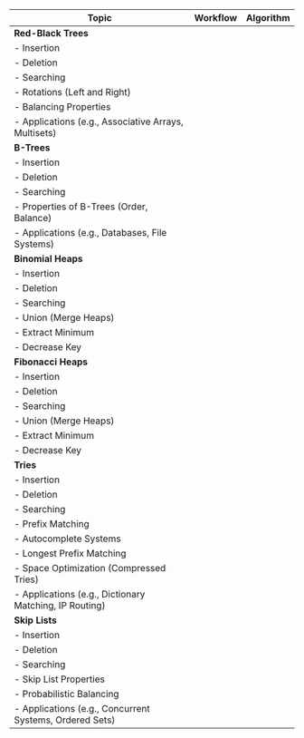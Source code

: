 | **Topic**              | **Workflow** | **Algorithm** |
|-------------------------|--------------|---------------|
| **Red-Black Trees**    |              |               |
| - Insertion            |              |               |
| - Deletion             |              |               |
| - Searching            |              |               |
| - Rotations (Left and Right) |       |               |
| - Balancing Properties |              |               |
| - Applications (e.g., Associative Arrays, Multisets) | |               |
| **B-Trees**            |              |               |
| - Insertion            |              |               |
| - Deletion             |              |               |
| - Searching            |              |               |
| - Properties of B-Trees (Order, Balance) |       |               |
| - Applications (e.g., Databases, File Systems) |   |               |
| **Binomial Heaps**     |              |               |
| - Insertion            |              |               |
| - Deletion             |              |               |
| - Searching            |              |               |
| - Union (Merge Heaps)  |              |               |
| - Extract Minimum      |              |               |
| - Decrease Key         |              |               |
| **Fibonacci Heaps**    |              |               |
| - Insertion            |              |               |
| - Deletion             |              |               |
| - Searching            |              |               |
| - Union (Merge Heaps)  |              |               |
| - Extract Minimum      |              |               |
| - Decrease Key         |              |               |
| **Tries**              |              |               |
| - Insertion            |              |               |
| - Deletion             |              |               |
| - Searching            |              |               |
| - Prefix Matching      |              |               |
| - Autocomplete Systems |              |               |
| - Longest Prefix Matching |          |               |
| - Space Optimization (Compressed Tries) |          |               |
| - Applications (e.g., Dictionary Matching, IP Routing) | |               |
| **Skip Lists**         |              |               |
| - Insertion            |              |               |
| - Deletion             |              |               |
| - Searching            |              |               |
| - Skip List Properties |              |               |
| - Probabilistic Balancing |          |               |
| - Applications (e.g., Concurrent Systems, Ordered Sets) | |               |

